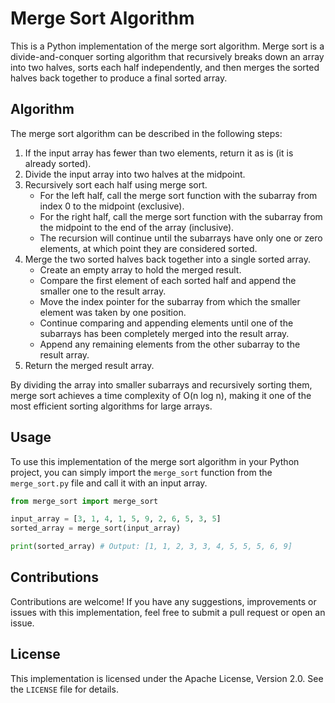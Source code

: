 # Merge Sort Algorithm

This is a Python implementation of the merge sort algorithm. Merge sort is a divide-and-conquer sorting algorithm that recursively breaks down an array into two halves, sorts each half independently, and then merges the sorted halves back together to produce a final sorted array.

## Algorithm

The merge sort algorithm can be described in the following steps:
1. If the input array has fewer than two elements, return it as is (it is already sorted).
2. Divide the input array into two halves at the midpoint.
3. Recursively sort each half using merge sort.
   - For the left half, call the merge sort function with the subarray from index 0 to the midpoint (exclusive).
   - For the right half, call the merge sort function with the subarray from the midpoint to the end of the array (inclusive).
   - The recursion will continue until the subarrays have only one or zero elements, at which point they are considered sorted.
4. Merge the two sorted halves back together into a single sorted array.
   - Create an empty array to hold the merged result.
   - Compare the first element of each sorted half and append the smaller one to the result array.
   - Move the index pointer for the subarray from which the smaller element was taken by one position.
   - Continue comparing and appending elements until one of the subarrays has been completely merged into the result array.
   - Append any remaining elements from the other subarray to the result array.
5. Return the merged result array.

By dividing the array into smaller subarrays and recursively sorting them, merge sort achieves a time complexity of O(n log n), making it one of the most efficient sorting algorithms for large arrays.

## Usage

To use this implementation of the merge sort algorithm in your Python project, you can simply import the `merge_sort` function from the `merge_sort.py` file and call it with an input array.

```python
from merge_sort import merge_sort

input_array = [3, 1, 4, 1, 5, 9, 2, 6, 5, 3, 5]
sorted_array = merge_sort(input_array)

print(sorted_array) # Output: [1, 1, 2, 3, 3, 4, 5, 5, 5, 6, 9]
```

## Contributions

Contributions are welcome! If you have any suggestions, improvements or issues with this implementation, feel free to submit a pull request or open an issue.

## License

This implementation is licensed under the Apache License, Version 2.0. See the `LICENSE` file for details.
